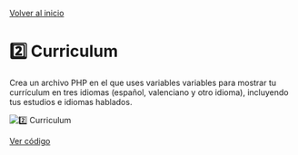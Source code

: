 [Volver al inicio](https://github.com/LoganNDE/Ejercicios-PHP/tree/main/1-Ejercicios/#readme)
# 2️⃣ Curriculum

Crea un archivo PHP en el que uses variables variables para mostrar tu currículum en tres idiomas (español, valenciano y otro idioma), incluyendo tus estudios e idiomas hablados.

![2️⃣ Curriculum](ruta/a/la/imagen_curriculum.jpg)

[Ver código](https://github.com/LoganNDE/Ejercicios-PHP/tree/main/1-Ejercicios/curriculum/curriculum.php)
